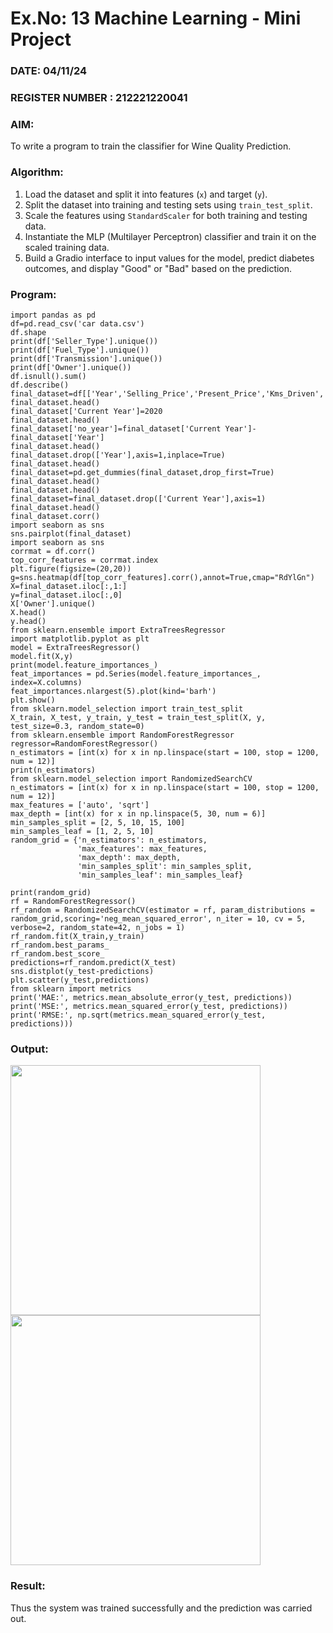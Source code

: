 # Ex.No: 13 Machine Learning - Mini Project  
### DATE: 04/11/24                                                                           
### REGISTER NUMBER : 212221220041
### AIM: 
To write a program to train the classifier for Wine Quality Prediction.
###  Algorithm:
1. Load the dataset and split it into features (`x`) and target (`y`).
2. Split the dataset into training and testing sets using `train_test_split`.
3. Scale the features using `StandardScaler` for both training and testing data.
4. Instantiate the MLP (Multilayer Perceptron) classifier and train it on the scaled training data.
5. Build a Gradio interface to input values for the model, predict diabetes outcomes, and display "Good" or "Bad" based on the prediction.

### Program:
```
import pandas as pd
df=pd.read_csv('car data.csv')
df.shape
print(df['Seller_Type'].unique())
print(df['Fuel_Type'].unique())
print(df['Transmission'].unique())
print(df['Owner'].unique())
df.isnull().sum()
df.describe()
final_dataset=df[['Year','Selling_Price','Present_Price','Kms_Driven','Fuel_Type','Seller_Type','Transmission','Owner']]
final_dataset.head()
final_dataset['Current Year']=2020
final_dataset.head()
final_dataset['no_year']=final_dataset['Current Year']- final_dataset['Year']
final_dataset.head()
final_dataset.drop(['Year'],axis=1,inplace=True)
final_dataset.head()
final_dataset=pd.get_dummies(final_dataset,drop_first=True)
final_dataset.head()
final_dataset.head()
final_dataset=final_dataset.drop(['Current Year'],axis=1)
final_dataset.head()
final_dataset.corr()
import seaborn as sns
sns.pairplot(final_dataset)
import seaborn as sns
corrmat = df.corr()
top_corr_features = corrmat.index
plt.figure(figsize=(20,20))
g=sns.heatmap(df[top_corr_features].corr(),annot=True,cmap="RdYlGn")
X=final_dataset.iloc[:,1:]
y=final_dataset.iloc[:,0]
X['Owner'].unique()
X.head()
y.head()
from sklearn.ensemble import ExtraTreesRegressor
import matplotlib.pyplot as plt
model = ExtraTreesRegressor()
model.fit(X,y)
print(model.feature_importances_)
feat_importances = pd.Series(model.feature_importances_, index=X.columns)
feat_importances.nlargest(5).plot(kind='barh')
plt.show()
from sklearn.model_selection import train_test_split
X_train, X_test, y_train, y_test = train_test_split(X, y, test_size=0.3, random_state=0)
from sklearn.ensemble import RandomForestRegressor
regressor=RandomForestRegressor()
n_estimators = [int(x) for x in np.linspace(start = 100, stop = 1200, num = 12)]
print(n_estimators)
from sklearn.model_selection import RandomizedSearchCV
n_estimators = [int(x) for x in np.linspace(start = 100, stop = 1200, num = 12)]
max_features = ['auto', 'sqrt']
max_depth = [int(x) for x in np.linspace(5, 30, num = 6)]
min_samples_split = [2, 5, 10, 15, 100]
min_samples_leaf = [1, 2, 5, 10]
random_grid = {'n_estimators': n_estimators,
               'max_features': max_features,
               'max_depth': max_depth,
               'min_samples_split': min_samples_split,
               'min_samples_leaf': min_samples_leaf}

print(random_grid)
rf = RandomForestRegressor()
rf_random = RandomizedSearchCV(estimator = rf, param_distributions = random_grid,scoring='neg_mean_squared_error', n_iter = 10, cv = 5, verbose=2, random_state=42, n_jobs = 1)
rf_random.fit(X_train,y_train)
rf_random.best_params_
rf_random.best_score_
predictions=rf_random.predict(X_test)
sns.distplot(y_test-predictions)
plt.scatter(y_test,predictions)
from sklearn import metrics
print('MAE:', metrics.mean_absolute_error(y_test, predictions))
print('MSE:', metrics.mean_squared_error(y_test, predictions))
print('RMSE:', np.sqrt(metrics.mean_squared_error(y_test, predictions)))
```

### Output:
<img src="https://github.com/user-attachments/assets/c885b031-38f5-4861-9a35-08f1c8e43464" height=400>

<br>

<img src="https://github.com/user-attachments/assets/4cc8a4f8-7071-4dbb-acc7-db1f22af06d8" height=400>


### Result:
Thus the system was trained successfully and the prediction was carried out.
